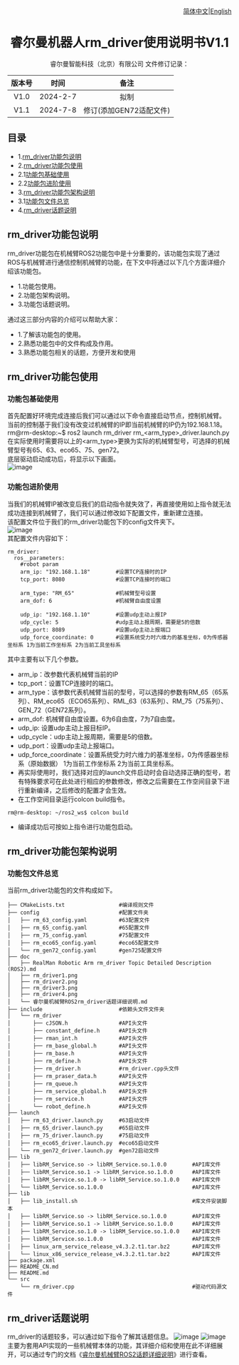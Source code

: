 <div align="right">
 
[简体中文](https://github.com/RealManRobot/ros2_rm_robot/blob/humble1.1.0/rm_driver/README_CN.md)|[English](https://github.com/RealManRobot/ros2_rm_robot/blob/humble1.1.0/rm_driver/README.md)

</div>

<div align="center">

# 睿尔曼机器人rm_driver使用说明书V1.1
 
睿尔曼智能科技（北京）有限公司 
文件修订记录：

| 版本号| 时间   | 备注  | 
| :---: | :-----: | :---: |
|V1.0    |2024-2-7  |拟制 |
|V1.1    |2024-7-8  |修订(添加GEN72适配文件) |
</div>

## 目录
* 1.[rm_driver功能包说明](#rm_driver功能包说明)
* 2.[rm_driver功能包使用](#rm_driver功能包使用)
* 2.1[功能包基础使用](#功能包基础使用)
* 2.2[功能包进阶使用](#功能包进阶使用)
* 3.[rm_driver功能包架构说明](#rm_driver功能包架构说明)
* 3.1[功能包文件总览](#功能包文件总览)
* 4.[rm_driver话题说明](#rm_driver话题说明)

## rm_driver功能包说明
rm_driver功能包在机械臂ROS2功能包中是十分重要的，该功能包实现了通过ROS与机械臂进行通信控制机械臂的功能，在下文中将通过以下几个方面详细介绍该功能包。  
* 1.功能包使用。  
* 2.功能包架构说明。  
* 3.功能包话题说明。

通过这三部分内容的介绍可以帮助大家：  
* 1.了解该功能包的使用。  
* 2.熟悉功能包中的文件构成及作用。  
* 3.熟悉功能包相关的话题，方便开发和使用  
## rm_driver功能包使用
### 功能包基础使用
首先配置好环境完成连接后我们可以通过以下命令直接启动节点，控制机械臂。  
当前的控制基于我们没有改变过机械臂的IP即当前机械臂的IP仍为192.168.1.18。  
rm@rm-desktop:~$ ros2 launch rm_driver rm_<arm_type>_driver.launch.py  
在实际使用时需要将以上的<arm_type>更换为实际的机械臂型号，可选择的机械臂型号有65、63、eco65、75、gen72。  
底层驱动启动成功后，将显示以下画面。  
![image](doc/rm_driver1.png)  
### 功能包进阶使用
当我们的机械臂IP被改变后我们的启动指令就失效了，再直接使用如上指令就无法成功连接到机械臂了，我们可以通过修改如下配置文件，重新建立连接。  
该配置文件位于我们的rm_driver功能包下的config文件夹下。  
![image](doc/rm_driver4.png)  
其配置文件内容如下：

```
rm_driver:   
  ros__parameters:  
    #robot param  
    arm_ip: "192.168.1.18"        #设置TCP连接时的IP  
    tcp_port: 8080                #设置TCP连接时的端口  
    
    arm_type: "RM_65"             #机械臂型号设置    
    arm_dof: 6                    #机械臂自由度设置  

    udp_ip: "192.168.1.10"        #设置udp主动上报IP  
    udp_cycle: 5                  #udp主动上报周期，需要是5的倍数  
    udp_port: 8089                #设置udp主动上报端口  
    udp_force_coordinate: 0       #设置系统受力时六维力的基准坐标，0为传感器坐标系 1为当前工作坐标系 2为当前工具坐标系
```

其中主要有以下几个参数。
* arm_ip：改参数代表机械臂当前的IP
* tcp_port：设置TCP连接时的端口。
* arm_type：该参数代表机械臂当前的型号，可以选择的参数有RM_65（65系列）、RM_eco65（ECO65系列）、RML_63（63系列）、RM_75（75系列）、GEN_72（GEN72系列）。
* arm_dof: 机械臂自由度设置。6为6自由度，7为7自由度。
* udp_ip: 设置udp主动上报目标IP。
* udp_cycle：udp主动上报周期，需要是5的倍数。
* udp_port：设置udp主动上报端口。
* udp_force_coordinate：设置系统受力时六维力的基准坐标，0为传感器坐标系（原始数据） 1为当前工作坐标系 2为当前工具坐标系。
* 再实际使用时，我们选择对应的launch文件启动时会自动选择正确的型号，若有特殊要求可在此处进行相应的参数修改，修改之后需要在工作空间目录下进行重新编译，之后修改的配置才会生效。
* 在工作空间目录运行colcon build指令。

```
rm@rm-desktop: ~/ros2_ws$ colcon build
```

* 编译成功后可按如上指令进行功能包启动。
## rm_driver功能包架构说明
### 功能包文件总览
当前rm_driver功能包的文件构成如下。

```
├── CMakeLists.txt                 #编译规则文件
├── config                         #配置文件夹
│   ├── rm_63_config.yaml          #63配置文件
│   ├── rm_65_config.yaml          #65配置文件
│   ├── rm_75_config.yaml          #75配置文件
│   ├── rm_eco65_config.yaml       #eco65配置文件
│   └── rm_gen72_config.yaml       #gen725配置文件
├── doc
│   ├── RealMan Robotic Arm rm_driver Topic Detailed Description (ROS2).md
│   ├── rm_driver1.png
│   ├── rm_driver2.png
│   ├── rm_driver3.png
│   ├── rm_driver4.png
│   └── 睿尔曼机械臂ROS2rm_driver话题详细说明.md
├── include                        #依赖头文件文件夹
│   └── rm_driver
│       ├── cJSON.h                #API头文件
│       ├── constant_define.h      #API头文件
│       ├── rman_int.h             #API头文件
│       ├── rm_base_global.h       #API头文件
│       ├── rm_base.h              #API头文件
│       ├── rm_define.h            #API头文件
│       ├── rm_driver.h            #rm_driver.cpp头文件
│       ├── rm_praser_data.h       #API头文件
│       ├── rm_queue.h             #API头文件
│       ├── rm_service_global.h    #API头文件
│       ├── rm_service.h           #API头文件
│       └── robot_define.h         #API头文件
├── launch
│   ├── rm_63_driver.launch.py     #63启动文件
│   ├── rm_65_driver.launch.py     #65启动文件
│   ├── rm_75_driver.launch.py     #75启动文件
│   ├── rm_eco65_driver.launch.py  #eco65启动文件
│   └── rm_gen72_driver.launch.py  #gen72启动文件
├── lib
│   ├── libRM_Service.so -> libRM_Service.so.1.0.0        #API库文件
│   ├── libRM_Service.so.1 -> libRM_Service.so.1.0.0      #API库文件
│   ├── libRM_Service.so.1.0 -> libRM_Service.so.1.0.0    #API库文件
│   └── libRM_Service.so.1.0.0                            #API库文件
├── lib
│   ├── lib_install.sh                                    #库文件安装脚本
│   ├── libRM_Service.so -> libRM_Service.so.1.0.0        #API库文件
│   ├── libRM_Service.so.1 -> libRM_Service.so.1.0.0      #API库文件
│   ├── libRM_Service.so.1.0 -> libRM_Service.so.1.0.0    #API库文件
│   ├── libRM_Service.so.1.0.0                            #API库文件
│   ├── linux_arm_service_release_v4.3.2.t1.tar.bz2       #API库文件
│   └── linux_x86_service_release_v4.3.2.t1.tar.bz2       #API库文件
├── package.xml
├── README_CN.md
├── README.md
└── src
    └── rm_driver.cpp                                     #驱动代码源文件
```

## rm_driver话题说明
rm_driver的话题较多，可以通过如下指令了解其话题信息。
![image](doc/rm_driver2.png)
![image](doc/rm_driver3.png)  
主要为套用API实现的一些机械臂本体的功能，其详细介绍和使用在此不详细展开，可以通过专门的文档《[睿尔曼机械臂ROS2话题详细说明](https://github.com/RealManRobot/ros2_rm_robot/blob/humble1.1.0/rm_driver/doc/%E7%9D%BF%E5%B0%94%E6%9B%BC%E6%9C%BA%E6%A2%B0%E8%87%82ROS2rm_driver%E8%AF%9D%E9%A2%98%E8%AF%A6%E7%BB%86%E8%AF%B4%E6%98%8E.md)》进行查看。
